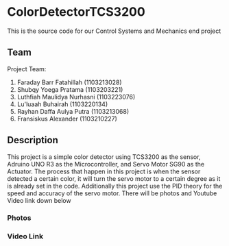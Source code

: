 # ColorDetectorTCS3200
This is the source code for our Control Systems and Mechanics end project

## Team
Project Team:
1. Faraday Barr Fatahillah (1103213028)
2. Shubqy Yoega Pratama (1103203221)
3. Luthfiah Maulidya Nurhasni (1103223076)
4. Lu'luaah Buhairah (1103220134)
5. Rayhan Daffa Aulya Putra (1103213068)
6. Fransiskus Alexander (1103210227)

## Description
This project is a simple color detector using TCS3200 as the sensor, Adruino UNO R3 as the Microcontroller, and Servo Motor SG90 as the Actuator. 
The process that happen in this project is when the sensor detected a certain color, it will turn the servo motor to a certain degree as it is already set in the code.
Additionally this project use the PID theory for the speed and accuracy of the servo motor.
There will be photos and Youtube Video link down below

### Photos


### Video Link
